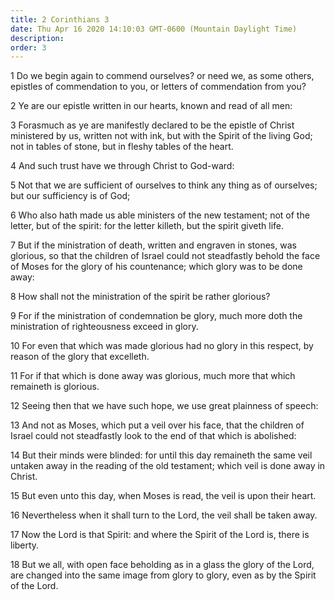 ```yaml
---
title: 2 Corinthians 3
date: Thu Apr 16 2020 14:10:03 GMT-0600 (Mountain Daylight Time)
description: 
order: 3
---
```


<p>
  1 Do we begin again to commend ourselves? or need we, as some others, epistles
  of commendation to you, or letters of commendation from you?
</p>
<p>2 Ye are our epistle written in our hearts, known and read of all men:</p>
<p>
  3 Forasmuch as ye are manifestly declared to be the epistle of Christ
  ministered by us, written not with ink, but with the Spirit of the living God;
  not in tables of stone, but in fleshy tables of the heart.
</p>
<p>4 And such trust have we through Christ to God-ward:</p>
<p>
  5 Not that we are sufficient of ourselves to think any thing as of ourselves;
  but our sufficiency is of God;
</p>
<p>
  6 Who also hath made us able ministers of the new testament; not of the
  letter, but of the spirit: for the letter killeth, but the spirit giveth life.
</p>
<p>
  7 But if the ministration of death, written and engraven in stones, was
  glorious, so that the children of Israel could not steadfastly behold the face
  of Moses for the glory of his countenance; which glory was to be done away:
</p>
<p>8 How shall not the ministration of the spirit be rather glorious?</p>
<p>
  9 For if the ministration of condemnation be glory, much more doth the
  ministration of righteousness exceed in glory.
</p>
<p>
  10 For even that which was made glorious had no glory in this respect, by
  reason of the glory that excelleth.
</p>
<p>
  11 For if that which is done away was glorious, much more that which remaineth
  is glorious.
</p>
<p>12 Seeing then that we have such hope, we use great plainness of speech:</p>
<p>
  13 And not as Moses, which put a veil over his face, that the children of
  Israel could not steadfastly look to the end of that which is abolished:
</p>
<p>
  14 But their minds were blinded: for until this day remaineth the same veil
  untaken away in the reading of the old testament; which veil is done away in
  Christ.
</p>
<p>
  15 But even unto this day, when Moses is read, the veil is upon their heart.
</p>
<p>
  16 Nevertheless when it shall turn to the Lord, the veil shall be taken away.
</p>
<p>
  17 Now the Lord is that Spirit: and where the Spirit of the Lord is, there is
  liberty.
</p>
<p>
  18 But we all, with open face beholding as in a glass the glory of the Lord,
  are changed into the same image from glory to glory, even as by the Spirit of
  the Lord.
</p>
